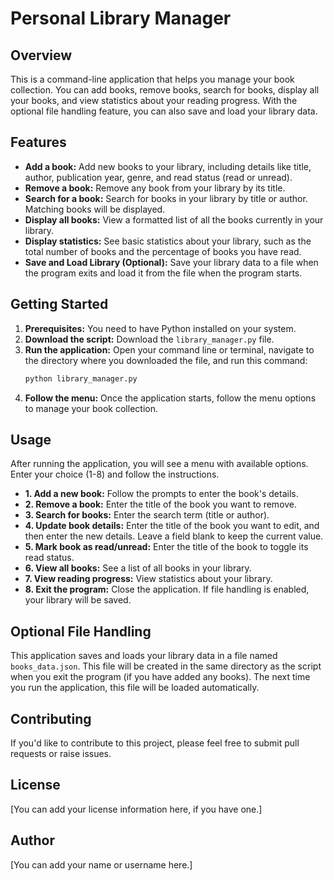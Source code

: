 # Personal Library Manager

## Overview

This is a command-line application that helps you manage your book collection. You can add books, remove books, search for books, display all your books, and view statistics about your reading progress. With the optional file handling feature, you can also save and load your library data.

## Features

* **Add a book:** Add new books to your library, including details like title, author, publication year, genre, and read status (read or unread).
* **Remove a book:** Remove any book from your library by its title.
* **Search for a book:** Search for books in your library by title or author. Matching books will be displayed.
* **Display all books:** View a formatted list of all the books currently in your library.
* **Display statistics:** See basic statistics about your library, such as the total number of books and the percentage of books you have read.
* **Save and Load Library (Optional):** Save your library data to a file when the program exits and load it from the file when the program starts.

## Getting Started

1.  **Prerequisites:** You need to have Python installed on your system.
2.  **Download the script:** Download the `library_manager.py` file.
3.  **Run the application:** Open your command line or terminal, navigate to the directory where you downloaded the file, and run this command:
    ```bash
    python library_manager.py
    ```
4.  **Follow the menu:** Once the application starts, follow the menu options to manage your book collection.

## Usage

After running the application, you will see a menu with available options. Enter your choice (1-8) and follow the instructions.

* **1. Add a new book:** Follow the prompts to enter the book's details.
* **2. Remove a book:** Enter the title of the book you want to remove.
* **3. Search for books:** Enter the search term (title or author).
* **4. Update book details:** Enter the title of the book you want to edit, and then enter the new details. Leave a field blank to keep the current value.
* **5. Mark book as read/unread:** Enter the title of the book to toggle its read status.
* **6. View all books:** See a list of all books in your library.
* **7. View reading progress:** View statistics about your library.
* **8. Exit the program:** Close the application. If file handling is enabled, your library will be saved.

## Optional File Handling

This application saves and loads your library data in a file named `books_data.json`. This file will be created in the same directory as the script when you exit the program (if you have added any books). The next time you run the application, this file will be loaded automatically.

## Contributing

If you'd like to contribute to this project, please feel free to submit pull requests or raise issues.

## License

[You can add your license information here, if you have one.]

## Author

[You can add your name or username here.]
